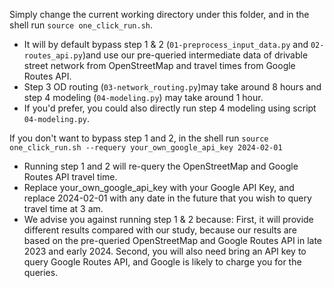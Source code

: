 Simply change the current working directory under this folder, and in the shell run `source one_click_run.sh`.

- It will by default bypass step 1 & 2 (`01-preprocess_input_data.py` and `02-routes_api.py`)and use our pre-queried intermediate data of drivable street network from OpenStreetMap and travel times from Google Routes API.
- Step 3 OD routing (`03-network_routing.py`)may take around 8 hours and step 4 modeling (`04-modeling.py`) may take around 1 hour.
- If you'd prefer, you could also directly run step 4 modeling using script `04-modeling.py`.

If you don't want to bypass step 1 and 2, in the shell run `source one_click_run.sh --requery your_own_google_api_key 2024-02-01`

- Running step 1 and 2 will re-query the OpenStreetMap and Google Routes API travel time.
- Replace your_own_google_api_key with your Google API Key, and replace 2024-02-01 with any date in the future that you wish to query travel time at 3 am.
- We advise you against running step 1 & 2 because: First, it will provide different results compared with our study, because our results are based on the pre-queried OpenStreetMap and Google Routes API in late 2023 and early 2024. Second, you will also need bring an API key to query Google Routes API, and Google is likely to charge you for the queries.
